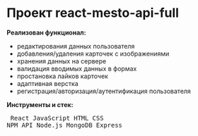 # Проект react-mesto-api-full

 **Реализован функционал:**
 - редактирования данных пользователя
 - добавления/удаления карточек с изображениями
 - хранения данных на  сервере
 - валидация вводимых данных в формах
 - простановка лайков карточек
 - адаптивная верстка
 - регистрация/авторизация/аутентификация пользователя

**Инструменты и стек:** <pre> React  JavaScript  HTML  CSS  NPM  API  Node.js  MongoDB  Express  </pre>
